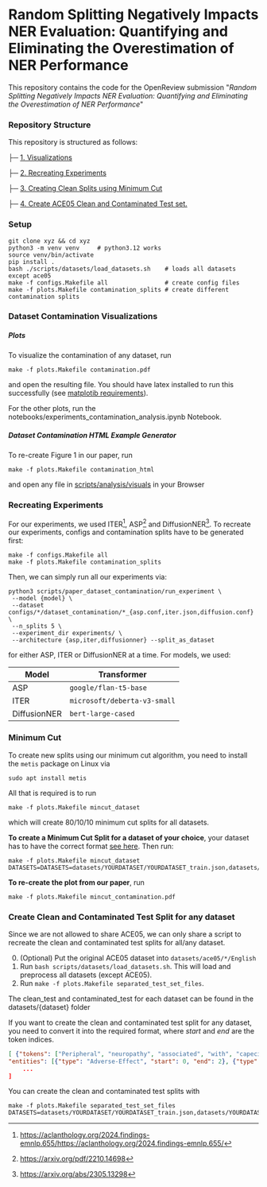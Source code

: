 # Random Splitting Negatively Impacts NER Evaluation: Quantifying and Eliminating the Overestimation of NER Performance

This repository contains the code for the OpenReview submission "*Random Splitting Negatively Impacts NER Evaluation:
Quantifying and Eliminating the Overestimation of NER Performance*"

### Repository Structure

This repository is structured as follows:

├─ [1. Visualizations](#dataset-contamination-visualizations)

├─ [2. Recreating Experiments](#recreating-experiments)

├─ [3. Creating Clean Splits using Minimum Cut](#minimum-cut)

├─ [4. Create ACE05 Clean and Contaminated Test set.](#create-clean-and-contaminated-test-split-for-any-dataset)



### Setup

```shell
git clone xyz && cd xyz
python3 -m venv venv     # python3.12 works
source venv/bin/activate
pip install .
bash ./scripts/datasets/load_datasets.sh    # loads all datasets except ace05
make -f configs.Makefile all                # create config files
make -f plots.Makefile contamination_splits # create different contamination splits
```
### Dataset Contamination Visualizations

##### Plots

To visualize the contamination of any dataset, run
```shell
make -f plots.Makefile contamination.pdf
```
and open the resulting file. You should have latex installed to run this successfully (see [matplotib requirements](https://matplotlib.org/stable/api/texmanager_api.html)).

For the other plots, run the notebooks/experiments_contamination_analysis.ipynb Notebook.

##### Dataset Contamination HTML Example Generator

To re-create Figure 1 in our paper, run
```shell
make -f plots.Makefile contamination_html
```
and open any file in [scripts/analysis/visuals](scripts/analysis/visuals) in your Browser


### Recreating Experiments

For our experiments, we used ITER[^iter], ASP[^asp] and DiffusionNER[^diff].
To recreate our experiments, configs and contamination splits have to be generated first:

```shell
make -f configs.Makefile all
make -f plots.Makefile contamination_splits
```

Then, we can simply run all our experiments via:

```shell
python3 scripts/paper_dataset_contamination/run_experiment \
 --model {model} \
 --dataset configs/*/dataset_contamination/*_{asp.conf,iter.json,diffusion.conf} \
 --n_splits 5 \
 --experiment_dir experiments/ \
 --architecture {asp,iter,diffusionner} --split_as_dataset
```

for either ASP, ITER or DiffusionNER at a time.
For models, we used:

| Model        | Transformer                  |
|--------------|------------------------------|
| ASP          | `google/flan-t5-base`        |
| ITER         | `microsoft/deberta-v3-small` |
| DiffusionNER | `bert-large-cased`           |

[^iter]: https://aclanthology.org/2024.findings-emnlp.655/https://aclanthology.org/2024.findings-emnlp.655/

[^asp]: https://arxiv.org/pdf/2210.14698

[^diff]: https://arxiv.org/abs/2305.13298

### Minimum Cut

To create new splits using our minimum cut algorithm, you need to install the `metis` package on Linux via

```shell
sudo apt install metis
```

All that is required is to run

```shell
make -f plots.Makefile mincut_dataset
```

which will create 80/10/10 minimum cut splits for all datasets.

**To create a Minimum Cut Split for a dataset of your choice**, your dataset has to have the correct format [see here](#create-clean-and-contaminated-test-split-for-any-dataset).
Then run:
```shell
make -f plots.Makefile mincut_dataset DATASETS=DATASETS=datasets/YOURDATASET/YOURDATASET_train.json,datasets/YOURDATASET/YOURDATASET_dev.json,datasets/YOURDATASET/YOURDATASET_test.json,YOURDATASET
```

**To re-create the plot from our paper**, run
```shell
make -f plots.Makefile mincut_contamination.pdf
```


### Create Clean and Contaminated Test Split for any dataset

Since we are not allowed to share ACE05, we can only share a script to recreate the clean
and contaminated test splits for all/any dataset.

0. (Optional) Put the original ACE05 dataset into `datasets/ace05/*/English`
1. Run `bash scripts/datasets/load_datasets.sh`. This will load and preprocess all datasets (except ACE05).
2. Run `make -f plots.Makefile separated_test_set_files`.

The clean_test and contaminated_test for each dataset can be found in the datasets/{dataset} folder

If you want to create the clean and contaminated test split for any dataset, you need to convert it into the required format,
where *start* and *end* are the token indices.
```json
[ {"tokens": ["Peripheral", "neuropathy", "associated", "with", "capecitabine", "."],
"entities": [{"type": "Adverse-Effect", "start": 0, "end": 2}, {"type": "Drug", "start": 4, "end": 5}],
    ...
]
```

You can create the clean and contaminated test splits with
```shell
make -f plots.Makefile separated_test_set_files DATASETS=datasets/YOURDATASET/YOURDATASET_train.json,datasets/YOURDATASET/YOURDATASET_test.json,YOURDATASET
```
